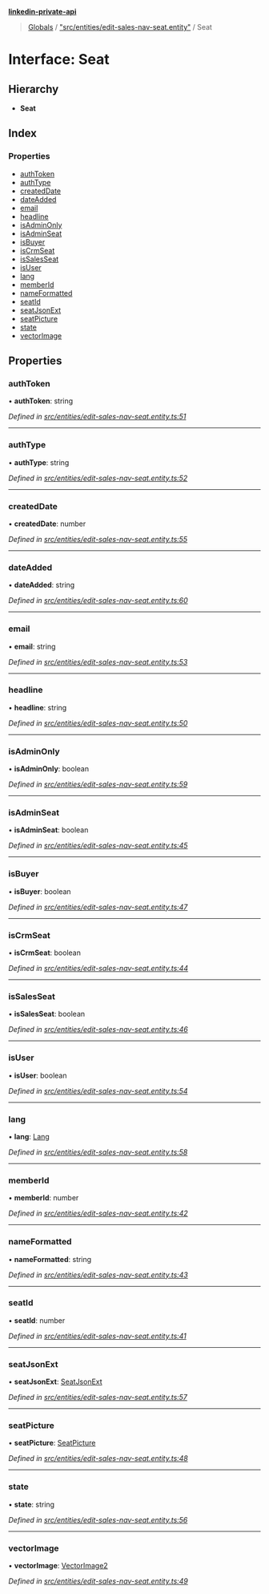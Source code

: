 **[linkedin-private-api](../README.md)**

> [Globals](../globals.md) / ["src/entities/edit-sales-nav-seat.entity"](../modules/_src_entities_edit_sales_nav_seat_entity_.md) / Seat

# Interface: Seat

## Hierarchy

* **Seat**

## Index

### Properties

* [authToken](_src_entities_edit_sales_nav_seat_entity_.seat.md#authtoken)
* [authType](_src_entities_edit_sales_nav_seat_entity_.seat.md#authtype)
* [createdDate](_src_entities_edit_sales_nav_seat_entity_.seat.md#createddate)
* [dateAdded](_src_entities_edit_sales_nav_seat_entity_.seat.md#dateadded)
* [email](_src_entities_edit_sales_nav_seat_entity_.seat.md#email)
* [headline](_src_entities_edit_sales_nav_seat_entity_.seat.md#headline)
* [isAdminOnly](_src_entities_edit_sales_nav_seat_entity_.seat.md#isadminonly)
* [isAdminSeat](_src_entities_edit_sales_nav_seat_entity_.seat.md#isadminseat)
* [isBuyer](_src_entities_edit_sales_nav_seat_entity_.seat.md#isbuyer)
* [isCrmSeat](_src_entities_edit_sales_nav_seat_entity_.seat.md#iscrmseat)
* [isSalesSeat](_src_entities_edit_sales_nav_seat_entity_.seat.md#issalesseat)
* [isUser](_src_entities_edit_sales_nav_seat_entity_.seat.md#isuser)
* [lang](_src_entities_edit_sales_nav_seat_entity_.seat.md#lang)
* [memberId](_src_entities_edit_sales_nav_seat_entity_.seat.md#memberid)
* [nameFormatted](_src_entities_edit_sales_nav_seat_entity_.seat.md#nameformatted)
* [seatId](_src_entities_edit_sales_nav_seat_entity_.seat.md#seatid)
* [seatJsonExt](_src_entities_edit_sales_nav_seat_entity_.seat.md#seatjsonext)
* [seatPicture](_src_entities_edit_sales_nav_seat_entity_.seat.md#seatpicture)
* [state](_src_entities_edit_sales_nav_seat_entity_.seat.md#state)
* [vectorImage](_src_entities_edit_sales_nav_seat_entity_.seat.md#vectorimage)

## Properties

### authToken

•  **authToken**: string

*Defined in [src/entities/edit-sales-nav-seat.entity.ts:51](https://github.com/cosiall/linkedin-private-api/blob/803c213/src/entities/edit-sales-nav-seat.entity.ts#L51)*

___

### authType

•  **authType**: string

*Defined in [src/entities/edit-sales-nav-seat.entity.ts:52](https://github.com/cosiall/linkedin-private-api/blob/803c213/src/entities/edit-sales-nav-seat.entity.ts#L52)*

___

### createdDate

•  **createdDate**: number

*Defined in [src/entities/edit-sales-nav-seat.entity.ts:55](https://github.com/cosiall/linkedin-private-api/blob/803c213/src/entities/edit-sales-nav-seat.entity.ts#L55)*

___

### dateAdded

•  **dateAdded**: string

*Defined in [src/entities/edit-sales-nav-seat.entity.ts:60](https://github.com/cosiall/linkedin-private-api/blob/803c213/src/entities/edit-sales-nav-seat.entity.ts#L60)*

___

### email

•  **email**: string

*Defined in [src/entities/edit-sales-nav-seat.entity.ts:53](https://github.com/cosiall/linkedin-private-api/blob/803c213/src/entities/edit-sales-nav-seat.entity.ts#L53)*

___

### headline

•  **headline**: string

*Defined in [src/entities/edit-sales-nav-seat.entity.ts:50](https://github.com/cosiall/linkedin-private-api/blob/803c213/src/entities/edit-sales-nav-seat.entity.ts#L50)*

___

### isAdminOnly

•  **isAdminOnly**: boolean

*Defined in [src/entities/edit-sales-nav-seat.entity.ts:59](https://github.com/cosiall/linkedin-private-api/blob/803c213/src/entities/edit-sales-nav-seat.entity.ts#L59)*

___

### isAdminSeat

•  **isAdminSeat**: boolean

*Defined in [src/entities/edit-sales-nav-seat.entity.ts:45](https://github.com/cosiall/linkedin-private-api/blob/803c213/src/entities/edit-sales-nav-seat.entity.ts#L45)*

___

### isBuyer

•  **isBuyer**: boolean

*Defined in [src/entities/edit-sales-nav-seat.entity.ts:47](https://github.com/cosiall/linkedin-private-api/blob/803c213/src/entities/edit-sales-nav-seat.entity.ts#L47)*

___

### isCrmSeat

•  **isCrmSeat**: boolean

*Defined in [src/entities/edit-sales-nav-seat.entity.ts:44](https://github.com/cosiall/linkedin-private-api/blob/803c213/src/entities/edit-sales-nav-seat.entity.ts#L44)*

___

### isSalesSeat

•  **isSalesSeat**: boolean

*Defined in [src/entities/edit-sales-nav-seat.entity.ts:46](https://github.com/cosiall/linkedin-private-api/blob/803c213/src/entities/edit-sales-nav-seat.entity.ts#L46)*

___

### isUser

•  **isUser**: boolean

*Defined in [src/entities/edit-sales-nav-seat.entity.ts:54](https://github.com/cosiall/linkedin-private-api/blob/803c213/src/entities/edit-sales-nav-seat.entity.ts#L54)*

___

### lang

•  **lang**: [Lang](_src_entities_edit_sales_nav_seat_entity_.lang.md)

*Defined in [src/entities/edit-sales-nav-seat.entity.ts:58](https://github.com/cosiall/linkedin-private-api/blob/803c213/src/entities/edit-sales-nav-seat.entity.ts#L58)*

___

### memberId

•  **memberId**: number

*Defined in [src/entities/edit-sales-nav-seat.entity.ts:42](https://github.com/cosiall/linkedin-private-api/blob/803c213/src/entities/edit-sales-nav-seat.entity.ts#L42)*

___

### nameFormatted

•  **nameFormatted**: string

*Defined in [src/entities/edit-sales-nav-seat.entity.ts:43](https://github.com/cosiall/linkedin-private-api/blob/803c213/src/entities/edit-sales-nav-seat.entity.ts#L43)*

___

### seatId

•  **seatId**: number

*Defined in [src/entities/edit-sales-nav-seat.entity.ts:41](https://github.com/cosiall/linkedin-private-api/blob/803c213/src/entities/edit-sales-nav-seat.entity.ts#L41)*

___

### seatJsonExt

•  **seatJsonExt**: [SeatJsonExt](_src_entities_edit_sales_nav_seat_entity_.seatjsonext.md)

*Defined in [src/entities/edit-sales-nav-seat.entity.ts:57](https://github.com/cosiall/linkedin-private-api/blob/803c213/src/entities/edit-sales-nav-seat.entity.ts#L57)*

___

### seatPicture

•  **seatPicture**: [SeatPicture](_src_entities_edit_sales_nav_seat_entity_.seatpicture.md)

*Defined in [src/entities/edit-sales-nav-seat.entity.ts:48](https://github.com/cosiall/linkedin-private-api/blob/803c213/src/entities/edit-sales-nav-seat.entity.ts#L48)*

___

### state

•  **state**: string

*Defined in [src/entities/edit-sales-nav-seat.entity.ts:56](https://github.com/cosiall/linkedin-private-api/blob/803c213/src/entities/edit-sales-nav-seat.entity.ts#L56)*

___

### vectorImage

•  **vectorImage**: [VectorImage2](_src_entities_edit_sales_nav_seat_entity_.vectorimage2.md)

*Defined in [src/entities/edit-sales-nav-seat.entity.ts:49](https://github.com/cosiall/linkedin-private-api/blob/803c213/src/entities/edit-sales-nav-seat.entity.ts#L49)*
